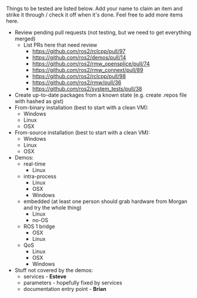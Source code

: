 Things to be tested are listed below.
Add your name to claim an item and strike it through / check it off when it's done.
Feel free to add more items here.

* Review pending pull requests (not testing, but we need to get everything merged)
  * List PRs here that need review
    * https://github.com/ros2/rclcpp/pull/97
    * https://github.com/ros2/demos/pull/14
    * https://github.com/ros2/rmw_opensplice/pull/74
    * https://github.com/ros2/rmw_connext/pull/89
    * https://github.com/ros2/rclcpp/pull/98
    * https://github.com/ros2/rmw/pull/36
    * https://github.com/ros2/system_tests/pull/38
* Create up-to-date packages from a known state (e.g. create .repos file with hashed as gist)
* From-binary installation (best to start with a clean VM):
  * Windows
  * Linux
  * OSX
* From-source installation (best to start with a clean VM):
  * Windows
  * Linux
  * OSX
* Demos:
  * real-time
    * Linux
  * intra-process
    * Linux
    * OSX
    * Windows
  * embedded (at least one person should grab hardware from Morgan and try the whole thing)
    * Linux
    * no-OS
  * ROS 1 bridge
    * OSX
    * Linux
  * QoS
    * Linux
    * OSX
    * Windows
* Stuff not covered by the demos:
  * services - **Esteve**
  * parameters - hopefully fixed by services
  * documentation entry point - **Brian**
